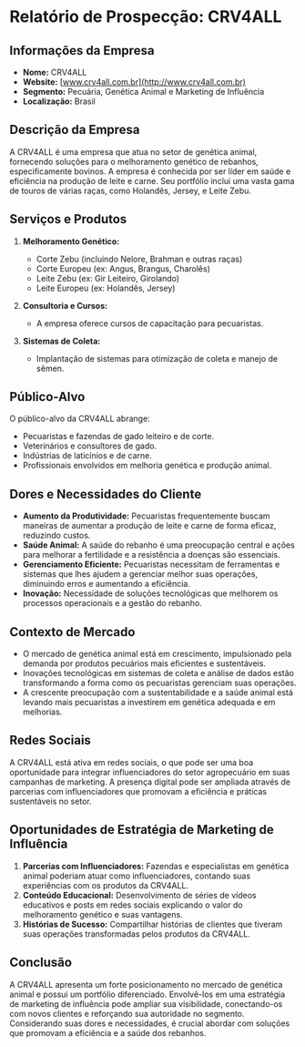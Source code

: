 # Relatório de Prospecção: CRV4ALL

## Informações da Empresa
- **Nome:** CRV4ALL
- **Website:** [www.crv4all.com.br](http://www.crv4all.com.br)
- **Segmento:** Pecuária, Genética Animal e Marketing de Influência
- **Localização:** Brasil

## Descrição da Empresa
A CRV4ALL é uma empresa que atua no setor de genética animal, fornecendo soluções para o melhoramento genético de rebanhos, especificamente bovinos. A empresa é conhecida por ser líder em saúde e eficiência na produção de leite e carne. Seu portfólio inclui uma vasta gama de touros de várias raças, como Holandês, Jersey, e Leite Zebu.

## Serviços e Produtos
1. **Melhoramento Genético:**
   - Corte Zebu (incluindo Nelore, Brahman e outras raças)
   - Corte Europeu (ex: Angus, Brangus, Charolês)
   - Leite Zebu (ex: Gir Leiteiro, Girolando)
   - Leite Europeu (ex: Holandês, Jersey)

2. **Consultoria e Cursos:**
   - A empresa oferece cursos de capacitação para pecuaristas.

3. **Sistemas de Coleta:**
   - Implantação de sistemas para otimização de coleta e manejo de sêmen.

## Público-Alvo
O público-alvo da CRV4ALL abrange:
- Pecuaristas e fazendas de gado leiteiro e de corte.
- Veterinários e consultores de gado.
- Indústrias de laticínios e de carne.
- Profissionais envolvidos em melhoria genética e produção animal.

## Dores e Necessidades do Cliente
- **Aumento da Produtividade:** Pecuaristas frequentemente buscam maneiras de aumentar a produção de leite e carne de forma eficaz, reduzindo custos.
- **Saúde Animal:** A saúde do rebanho é uma preocupação central e ações para melhorar a fertilidade e a resistência a doenças são essenciais.
- **Gerenciamento Eficiente:** Pecuaristas necessitam de ferramentas e sistemas que lhes ajudem a gerenciar melhor suas operações, diminuindo erros e aumentando a eficiência.
- **Inovação:** Necessidade de soluções tecnológicas que melhorem os processos operacionais e a gestão do rebanho.

## Contexto de Mercado
- O mercado de genética animal está em crescimento, impulsionado pela demanda por produtos pecuários mais eficientes e sustentáveis.
- Inovações tecnológicas em sistemas de coleta e análise de dados estão transformando a forma como os pecuaristas gerenciam suas operações.
- A crescente preocupação com a sustentabilidade e a saúde animal está levando mais pecuaristas a investirem em genética adequada e em melhorias.

## Redes Sociais
A CRV4ALL está ativa em redes sociais, o que pode ser uma boa oportunidade para integrar influenciadores do setor agropecuário em suas campanhas de marketing. A presença digital pode ser ampliada através de parcerias com influenciadores que promovam a eficiência e práticas sustentáveis no setor.

## Oportunidades de Estratégia de Marketing de Influência
1. **Parcerias com Influenciadores:** Fazendas e especialistas em genética animal poderiam atuar como influenciadores, contando suas experiências com os produtos da CRV4ALL.
2. **Conteúdo Educacional:** Desenvolvimento de séries de vídeos educativos e posts em redes sociais explicando o valor do melhoramento genético e suas vantagens.
3. **Histórias de Sucesso:** Compartilhar histórias de clientes que tiveram suas operações transformadas pelos produtos da CRV4ALL.

## Conclusão
A CRV4ALL apresenta um forte posicionamento no mercado de genética animal e possui um portfólio diferenciado. Envolvê-los em uma estratégia de marketing de influência pode ampliar sua visibilidade, conectando-os com novos clientes e reforçando sua autoridade no segmento. Considerando suas dores e necessidades, é crucial abordar com soluções que promovam a eficiência e a saúde dos rebanhos.
